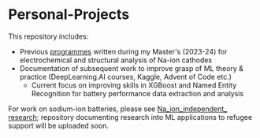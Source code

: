 # Personal-Projects

This repository includes:
* Previous [programmes](https://github.com/harryfyjiswalker/Personal-Projects-2/tree/main/Part%20II%20Code) written during my Master's (2023-24) for electrochemical and structural analysis of Na-ion cathodes
* Documentation of subsequent work to improve grasp of ML theory & practice (DeepLearning.AI courses, Kaggle, Advent of Code etc.)
     - Current focus on improving skills in XGBoost and Named Entity Recognition for battery performance data extraction and analysis

For work on sodium-ion batteries, please see [Na_ion_independent_ research](https://github.com/harryfyjiswalker/Na_ion_independent_research); repository documenting research into ML applications to refugee support will be uploaded soon.

